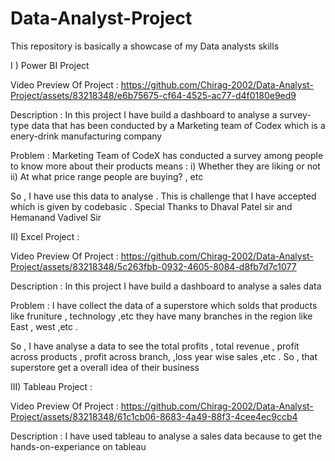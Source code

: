 # Data-Analyst-Project
This repository is basically a showcase of my Data analysts skills

I ) Power BI Project 

Video Preview Of Project : https://github.com/Chirag-2002/Data-Analyst-Project/assets/83218348/e6b75675-cf64-4525-ac77-d4f0180e9ed9

Description : In this project I have build a dashboard to analyse a survey-type data that has 
been conducted by a Marketing team of Codex which is a enery-drink manufacturing company 

Problem : Marketing Team of CodeX has conducted a survey among people to know more about their products 
means : 
i) Whether they are liking or not 
ii) At what price range people are buying? , etc 

So , I have use this data to analyse . This is challenge that I have accepted which is given by codebasic . 
Special Thanks to Dhaval Patel sir and Hemanand Vadivel Sir

II) Excel Project :

Video Preview Of Project : https://github.com/Chirag-2002/Data-Analyst-Project/assets/83218348/5c263fbb-0932-4605-8084-d8fb7d7c1077

Description : In this project I have build a dashboard to analyse a sales data 

Problem : I have collect the data of a superstore which solds that products like fruniture , technology ,etc 
they have many branches in the region like East , west ,etc . 

So , I have analyse a data to see the total profits , total revenue , profit across products , profit across branch, ,loss
year wise sales ,etc . So , that superstore get a overall idea of their business


III) Tableau Project :

Video Preview Of Project : https://github.com/Chirag-2002/Data-Analyst-Project/assets/83218348/61c1cb06-8683-4a49-88f3-4cee4ec9ccb4

Description : I have used tableau to analyse a sales data because to get the hands-on-experiance on tableau

